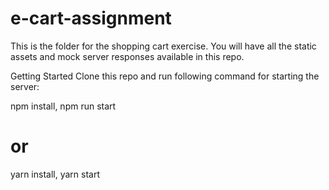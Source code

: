 # e-cart-assignment
This is the folder for the shopping cart exercise. You will have all the static assets and mock server responses available in this repo.

Getting Started
Clone this repo and run following command for starting the server:

npm install,
npm run start
# or
yarn install,
yarn start
